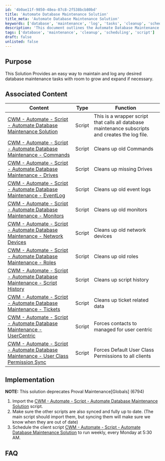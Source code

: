 ```yaml
---
id: '4b0ae11f-9850-48ea-87c8-2f538bcb80bd'
title: 'Automate Database Maintenance Solution'
title_meta: 'Automate Database Maintenance Solution'
keywords: ['database', 'maintenance', 'log', 'tasks', 'cleanup', 'scheduling']
description: 'This document outlines the Automate Database Maintenance Solution, providing a comprehensive approach to maintaining and logging database tasks with the capability for future expansion. It includes associated scripts for various maintenance tasks and implementation guidelines.'
tags: ['database', 'maintenance', 'cleanup', 'scheduling', 'script']
draft: false
unlisted: false
---
```

## Purpose

This Solution Provides an easy way to maintain and log any desired database maintenance tasks with room to grow and expand if necessary.

## Associated Content

| Content                                                                                                                                               | Type   | Function                                             |
|-------------------------------------------------------------------------------------------------------------------------------------------------------|--------|-----------------------------------------------------|
| [CWM - Automate - Script - Automate Database Maintenance Solution](https://proval.itglue.com/DOC-5078775-11637293)                               | Script | This is a wrapper script that calls all database maintenance subscripts and creates the log file. |
| [CWM - Automate - Script - Automate Database Maintenance - Commands](https://proval.itglue.com/DOC-5078775-11623969)                               | Script | Cleans up old Commands                              |
| [CWM - Automate - Script - Automate Database Maintenance - Drives](https://proval.itglue.com/DOC-5078775-11639125)                                 | Script | Cleans up missing Drives                            |
| [CWM - Automate - Script - Automate Database Maintenance - EventLog](https://proval.itglue.com/DOC-5078775-11639531)                              | Script | Cleans up old event logs                            |
| [CWM - Automate - Script - Automate Database Maintenance - Monitors](https://proval.itglue.com/DOC-5078775-11639537)                               | Script | Cleans up old monitors                              |
| [CWM - Automate - Script - Automate Database Maintenance - Network Devices](https://proval.itglue.com/DOC-5078775-11639539)                        | Script | Cleans up old network devices                       |
| [CWM - Automate - Script - Automate Database Maintenance - Roles](https://proval.itglue.com/DOC-5078775-11640024)                                  | Script | Cleans up old roles                                 |
| [CWM - Automate - Script - Automate Database Maintenance - Script History](https://proval.itglue.com/DOC-5078775-11640489)                          | Script | Cleans up script history                            |
| [CWM - Automate - Script - Automate Database Maintenance - Tickets](https://proval.itglue.com/DOC-5078775-11640491)                                 | Script | Cleans up ticket related data                       |
| [CWM - Automate - Script - Automate Database Maintenance - UserCentric](https://proval.itglue.com/DOC-5078775-11640839)                            | Script | Forces contacts to managed for user centric        |
| [CWM - Automate - Script - Automate Database Maintenance - User Class Permission Sync](https://proval.itglue.com/DOC-5078775-13605741)             | Script | Forces Default User Class Permissions to all clients |

## Implementation

**NOTE:** This solution deprecates Proval Maintenance[Globals] (6794)

1. Import the [CWM - Automate - Script - Automate Database Maintenance Solution](https://proval.itglue.com/DOC-5078775-11637293) script.
2. Make sure the other scripts are also synced and fully up to date. (The main script should import them, but syncing them will make sure we know when they are out of date)
3. Schedule the client script [CWM - Automate - Script - Automate Database Maintenance Solution](https://proval.itglue.com/DOC-5078775-11637293) to run weekly, every Monday at 5:30 AM.

## FAQ








